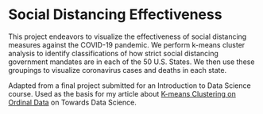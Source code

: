 # Social Distancing Effectiveness

This project endeavors to visualize the effectiveness of social distancing measures against the COVID-19 pandemic. We perform k-means cluster analysis to identify classifications of how strict social distancing government mandates are in each of the 50 U.S. States. We then use these groupings to visualize coronavirus cases and deaths in each state.

Adapted from a final project submitted for an Introduction to Data Science course. Used as the basis for my article about [K-means Clustering on Ordinal Data](https://towardsdatascience.com/k-means-clustering-on-ordinal-data-7222b5ee1693) on Towards Data Science.
